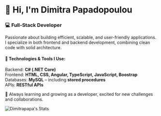
<div align="left">
  <h1>👋 Hi, I'm Dimitra Papadopoulou</h1>
  <h3>💻 Full-Stack Developer</h3>
  
  <p>
    Passionate about building efficient, scalable, and user-friendly applications.  
    I specialize in both frontend and backend development, combining clean code with solid architecture.
  </p>
  
  <h4>🔧 Technologies & Tools I Use:</h4>
  <ul style="list-style: none; padding: 0;">
    <li>Backend: <strong>C# (.NET Core)</strong></li>
    <li>Frontend: <strong>HTML, CSS, Angular, TypeScript, JavaScript, Boostrap</strong></li>
    <li>Databases: <strong>MySQL</strong> – including <strong>stored procedures</strong></li>
    <li>APIs: <strong>RESTful APIs</strong></li>
  </ul>

  <p>🌱 Always learning and growing as a developer, excited for new challenges and collaborations.</p>
</div>


![Dimitrapapa's Stats](https://github-readme-stats.vercel.app/api?username=Dimitrapapa&theme=cobalt&show_icons=true&hide_border=false&count_private=true&include_all_commits=true)
